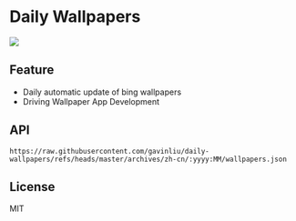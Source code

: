 # Daily Wallpapers
  
![](https://www.bing.com/th?id=OHR.PerseidsPine_ZH-CN1081004815_UHD.jpg)

## Feature

- Daily automatic update of bing wallpapers
- Driving Wallpaper App Development

## API

```
https://raw.githubusercontent.com/gavinliu/daily-wallpapers/refs/heads/master/archives/zh-cn/:yyyy:MM/wallpapers.json
```

## License

MIT
  
